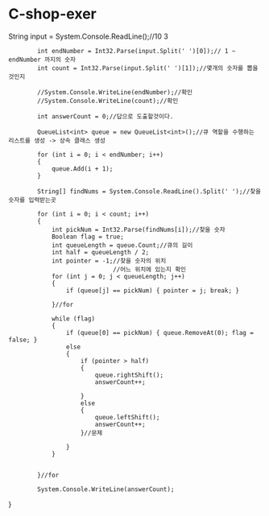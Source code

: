 # C-shop-exer


String input = System.Console.ReadLine();//10 3

			int endNumber = Int32.Parse(input.Split(' ')[0]);// 1 ~ endNumber 까지의 숫자
			int count = Int32.Parse(input.Split(' ')[1]);//몇개의 숫자를 뽑을 것인지

			//System.Console.WriteLine(endNumber);//확인
			//System.Console.WriteLine(count);//확인

			int answerCount = 0;//답으로 도출할것이다.

			QueueList<int> queue = new QueueList<int>();//큐 역할을 수행하는 리스트를 생성 -> 상속 클래스 생성

			for (int i = 0; i < endNumber; i++)
			{
				queue.Add(i + 1);
			}

			String[] findNums = System.Console.ReadLine().Split(' ');//찾을 숫자를 입력받는곳

			for (int i = 0; i < count; i++)
			{
				int pickNum = Int32.Parse(findNums[i]);//찾을 숫자
				Boolean flag = true;
				int queueLength = queue.Count;//큐의 길이
				int half = queueLength / 2;
				int pointer = -1;//찾을 숫자의 위치
								 //어느 위치에 있는지 확인
				for (int j = 0; j < queueLength; j++)
				{
					if (queue[j] == pickNum) { pointer = j; break; }

				}//for

				while (flag)
				{
					if (queue[0] == pickNum) { queue.RemoveAt(0); flag = false; }
					else
					{
						if (pointer > half)
						{
							queue.rightShift();
							answerCount++;

						}
						else
						{
							queue.leftShift();
							answerCount++;
						}//문제

					}
				}


			}//for

			System.Console.WriteLine(answerCount);
}

